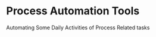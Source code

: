Process Automation Tools
========================

Automating Some Daily Activities of Process Related tasks 
